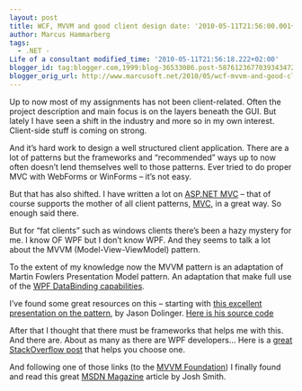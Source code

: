 ```yaml
---
layout: post
title: WCF, MVVM and good client design date: '2010-05-11T21:56:00.001+02:00'
author: Marcus Hammarberg
tags:
  - .NET -
Life of a consultant modified_time: '2010-05-11T21:56:18.222+02:00'
blogger_id: tag:blogger.com,1999:blog-36533086.post-5876123677039343472
blogger_orig_url: http://www.marcusoft.net/2010/05/wcf-mvvm-and-good-client-design.html
---
```



Up to now most of my assignments has not been client-related. Often the
project description and main focus is on the layers beneath the GUI. But
lately I have seen a shift in the industry and more so in my own
interest. Client-side stuff is coming on strong.

And it’s hard work to design a well structured client application. There
are a lot of patterns but the frameworks and “recommended” ways up to
now often doesn’t lend themselves well to those patterns. Ever tried to
do proper MVC with WebForms or WinForms – it’s not easy.

But that has also shifted. I have written a lot on
<a href="http://www.asp.net/mVC/" target="_blank">ASP.NET MVC</a> – that
of course supports the mother of all client patterns, <a
href="http://en.wikipedia.org/wiki/Model%E2%80%93view%E2%80%93controller"
target="_blank">MVC</a>, in a great way. So enough said there.

But for “fat clients” such as windows clients there’s been a hazy
mystery for me. I know OF WPF but I don’t know WPF. And they seems to
talk a lot about the MVVM (Model-View-ViewModel) pattern.

To the extent of my knowledge now the MVVM pattern is an adaptation of
Martin Fowlers Presentation Model pattern. An adaptation that make full
use of the
<a href="http://msdn.microsoft.com/en-us/library/ms750612.aspx"
target="_blank">WPF DataBinding capabilities</a>.

I’ve found some great resources on this – starting with
<a href="http://blog.lab49.com/archives/2650" target="_blank">this
excellent presentation on the pattern</a>, by Jason Dolinger.
<a href="http://www.lab49.com/files/MVVM.Demo.sln.zip"
target="_blank">Here is his source code</a>

After that I thought that there must be frameworks that helps me with
this. And there are. About as many as there are WPF developers… Here is
a <a
href="http://stackoverflow.com/questions/1409553/what-framework-for-mvvm-should-i-use"
target="_blank">great StackOverflow post</a> that helps you choose one.

And following one of those links (to the
<a href="http://mvvmfoundation.codeplex.com/" target="_blank">MVVM
Foundation</a>) I finally found and read this great
<a href="http://msdn.microsoft.com/en-us/magazine/dd419663.aspx"
target="_blank">MSDN Magazine</a> article by Josh Smith.
